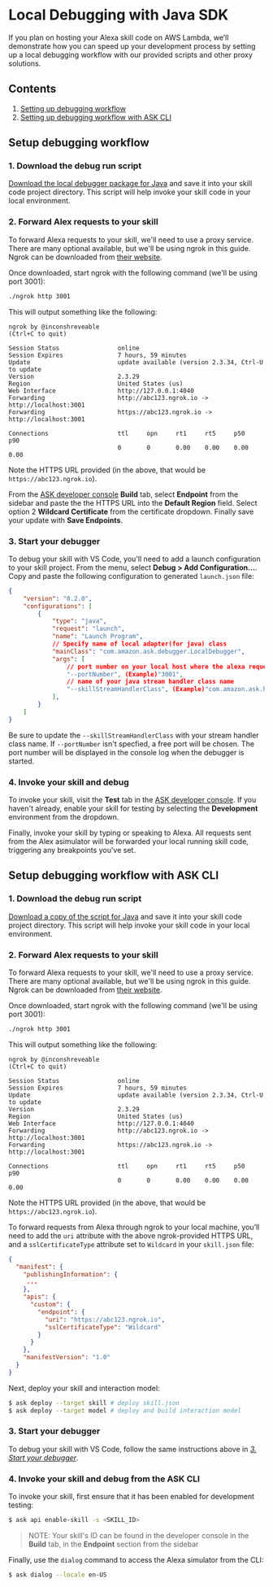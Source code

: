 # Local Debugging with Java SDK

If you plan on hosting your Alexa skill code on AWS Lambda, we’ll demonstrate how you can speed up your development process by setting up a local debugging workflow with our provided scripts and other proxy solutions.

## Contents

1. [Setting up debugging workflow](#setup)
2. [Setting up debugging workflow with ASK CLI](#setup-cli)

## <a name="setup"></a> Setup debugging workflow

### 1. Download the debug run script

[Download the local debugger package for Java](com/amazon/ask/debugger) and save it into your skill code project directory. This script will help invoke your skill code in your local environment.

### 2. Forward Alex requests to your skill

To forward Alexa requests to your skill, we'll need to use a proxy service. There are many optional available, but we'll be using ngrok in this guide. Ngrok can be downloaded from [their website](https://ngrok.com/download).

Once downloaded, start ngrok with the following command (we'll be using port 3001):

```bash
./ngrok http 3001
```

This will output something like the following:

```
ngrok by @inconshreveable                                       (Ctrl+C to quit)

Session Status                online
Session Expires               7 hours, 59 minutes
Update                        update available (version 2.3.34, Ctrl-U to update
Version                       2.3.29
Region                        United States (us)
Web Interface                 http://127.0.0.1:4040
Forwarding                    http://abc123.ngrok.io -> http://localhost:3001
Forwarding                    https://abc123.ngrok.io -> http://localhost:3001

Connections                   ttl     opn     rt1     rt5     p50     p90
                              0       0       0.00    0.00    0.00    0.00
```

Note the HTTPS URL provided (in the above, that would be `https://abc123.ngrok.io`).

From the [ASK developer console](https://developer.amazon.com/alexa/console/ask) **Build** tab, select **Endpoint** from the sidebar and paste the the HTTPS URL into the **Default Region** field. Select option 2 **Wildcard Certificate** from the certificate dropdown. Finally save your update with **Save Endpoints**.

### 3. Start your debugger

To debug your skill with VS Code, you'll need to add a launch configuration to your skill project. From the menu, select **Debug > Add Configuration...**. Copy and paste the following configuration to generated `launch.json` file:

```json
{
    "version": "0.2.0",
    "configurations": [
        {
            "type": "java",
            "request": "launch",
            "name": "Launch Program",
            // Specify name of local adapter(for java) class
            "mainClass": "com.amazon.ask.debugger.LocalDebugger",
            "args": [
                // port number on your local host where the alexa requests will be routed to
                "--portNumber", (Example)"3001",
                // name of your java stream handler class name
                "--skillStreamHandlerClass", (Example)"com.amazon.ask.helloworld.HelloWorldStreamHandler"
            ],
        }
    ]
}

```

Be sure to update the `--skillStreamHandlerClass` with your stream handler class name.
If `--portNumber` isn't specfied, a free port will be chosen. The port number will be displayed in the console log when the debugger is started.

### 4. Invoke your skill and debug

To invoke your skill, visit the **Test** tab in the [ASK developer console](https://developer.amazon.com/alexa/console/ask). If you haven't already, enable your skill for testing by selecting the **Development** environment from the dropdown.

Finally, invoke your skill by typing or speaking to Alexa. All requests sent from the Alex asimulator will be forwarded your local running skill code, triggering any breakpoints you've set.

## <a name="setup-cli"></a> Setup debugging workflow with ASK CLI

### 1. Download the debug run script

[Download a copy of the script for Java](local-debugger.js) and save it into your skill code project directory. This script will help invoke your skill code in your local environment.

### 2. Forward Alex requests to your skill

To forward Alexa requests to your skill, we'll need to use a proxy service. There are many optional available, but we'll be using ngrok in this guide. Ngrok can be downloaded from [their website](https://ngrok.com/download).

Once downloaded, start ngrok with the following command (we'll be using port 3001):

```bash
./ngrok http 3001
```

This will output something like the following:

```
ngrok by @inconshreveable                                       (Ctrl+C to quit)

Session Status                online
Session Expires               7 hours, 59 minutes
Update                        update available (version 2.3.34, Ctrl-U to update
Version                       2.3.29
Region                        United States (us)
Web Interface                 http://127.0.0.1:4040
Forwarding                    http://abc123.ngrok.io -> http://localhost:3001
Forwarding                    https://abc123.ngrok.io -> http://localhost:3001

Connections                   ttl     opn     rt1     rt5     p50     p90
                              0       0       0.00    0.00    0.00    0.00
```

Note the HTTPS URL provided (in the above, that would be `https://abc123.ngrok.io`).

To forward requests from Alexa through ngrok to your local machine, you’ll need to add the `uri` attribute with the above ngrok-provided HTTPS URL, and a `sslCertificateType` attribute set to `Wildcard` in your `skill.json` file:

```json
{
  "manifest": {
    "publishingInformation": {
     ...
    },
    "apis": {
      "custom": {
        "endpoint": {
          "uri": "https://abc123.ngrok.io",
          "sslCertificateType": "Wildcard"
        }
      }
    },
    "manifestVersion": "1.0"
  }
}
```

Next, deploy your skill and interaction model:

```bash
$ ask deploy --target skill # deploy skill.json
$ ask deploy --target model # deploy and build interaction model
```

### 3. Start your debugger

To debug your skill with VS Code, follow the same instructions above in *[3. Start your debugger](#start-debugger)*.

### 4. Invoke your skill and debug from the ASK CLI

To invoke your skill, first ensure that it has been enabled for development testing:

```bash
$ ask api enable-skill -s <SKILL_ID>
```
> NOTE: Your skill's ID can be found in the developer console in the **Build** tab, in the **Endpoint** section from the sidebar

Finally, use the `dialog` command to access the Alexa simulator from the CLI:

```bash
$ ask dialog --locale en-US
```
